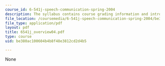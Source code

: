 ```yaml
---
course_id: 6-541j-speech-communication-spring-2004
description: The syllabus contains course grading information and introductory notes.
file_location: /coursemedia/6-541j-speech-communication-spring-2004/be380ac100604b4b8f48e3812cd2d4b5_6541j_overview04.pdf
file_type: application/pdf
layout: pdf
title: 6541j_overview04.pdf
type: course
uid: be380ac100604b4b8f48e3812cd2d4b5

---
```

None